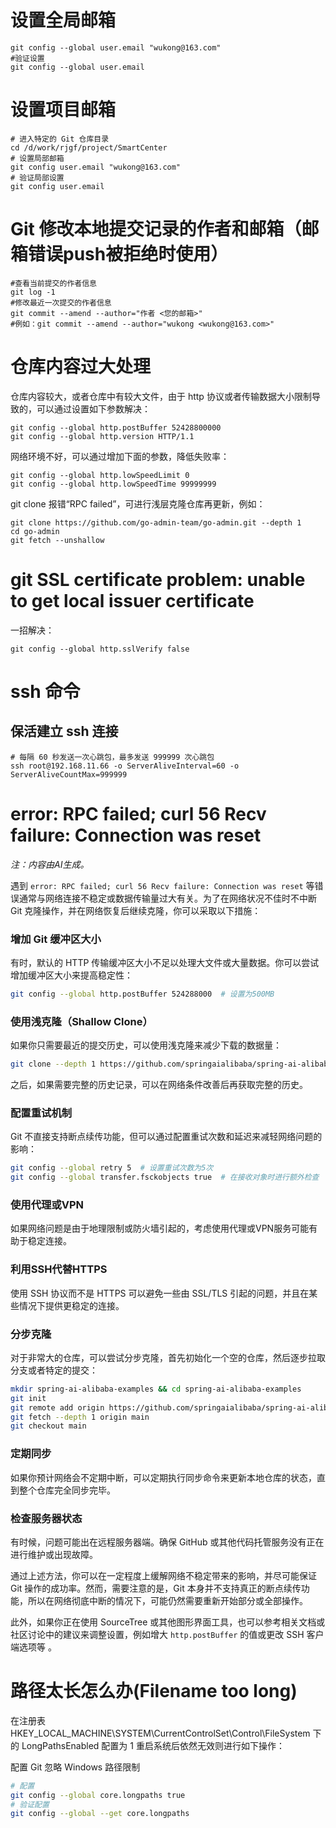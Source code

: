 # 设置全局邮箱

```shell
git config --global user.email "wukong@163.com"
#验证设置
git config --global user.email
```

# 设置项目邮箱

```shell
# 进入特定的 Git 仓库目录
cd /d/work/rjgf/project/SmartCenter
# 设置局部邮箱
git config user.email "wukong@163.com"
# 验证局部设置
git config user.email
```

# Git 修改本地提交记录的作者和邮箱（邮箱错误push被拒绝时使用）

```shell
#查看当前提交的作者信息
git log -1
#修改最近一次提交的作者信息
git commit --amend --author="作者 <您的邮箱>"
#例如：git commit --amend --author="wukong <wukong@163.com>"

```

# 仓库内容过大处理

仓库内容较大，或者仓库中有较大文件，由于 http 协议或者传输数据大小限制导致的，可以通过设置如下参数解决：

```shell
git config --global http.postBuffer 52428800000
git config --global http.version HTTP/1.1
```

网络环境不好，可以通过增加下面的参数，降低失败率：

```shell
git config --global http.lowSpeedLimit 0
git config --global http.lowSpeedTime 99999999
```

git clone 报错“RPC failed”，可进行浅层克隆仓库再更新，例如：

```shell
git clone https://github.com/go-admin-team/go-admin.git --depth 1
cd go-admin
git fetch --unshallow
```

# git SSL certificate problem: unable to get local issuer certificate

一招解决：

```shell
git config --global http.sslVerify false
```

# ssh 命令

##  保活建立 ssh 连接
```shell
# 每隔 60 秒发送一次心跳包，最多发送 999999 次心跳包
ssh root@192.168.11.66 -o ServerAliveInterval=60 -o ServerAliveCountMax=999999
```





# error: RPC failed; curl 56 Recv failure: Connection was reset

*注：内容由AI生成。*

遇到 `error: RPC failed; curl 56 Recv failure: Connection was reset` 等错误通常与网络连接不稳定或数据传输量过大有关。为了在网络状况不佳时不中断 Git 克隆操作，并在网络恢复后继续克隆，你可以采取以下措施：

### 增加 Git 缓冲区大小
有时，默认的 HTTP 传输缓冲区大小不足以处理大文件或大量数据。你可以尝试增加缓冲区大小来提高稳定性：
```bash
git config --global http.postBuffer 524288000  # 设置为500MB
```

### 使用浅克隆（Shallow Clone）
如果你只需要最近的提交历史，可以使用浅克隆来减少下载的数据量：
```bash
git clone --depth 1 https://github.com/springaialibaba/spring-ai-alibaba-examples.git
```
之后，如果需要完整的历史记录，可以在网络条件改善后再获取完整的历史。

### 配置重试机制
Git 不直接支持断点续传功能，但可以通过配置重试次数和延迟来减轻网络问题的影响：
```bash
git config --global retry 5  # 设置重试次数为5次
git config --global transfer.fsckobjects true  # 在接收对象时进行额外检查
```

### 使用代理或VPN
如果网络问题是由于地理限制或防火墙引起的，考虑使用代理或VPN服务可能有助于稳定连接。

### 利用SSH代替HTTPS
使用 SSH 协议而不是 HTTPS 可以避免一些由 SSL/TLS 引起的问题，并且在某些情况下提供更稳定的连接。

### 分步克隆
对于非常大的仓库，可以尝试分步克隆，首先初始化一个空的仓库，然后逐步拉取分支或者特定的提交：
```bash
mkdir spring-ai-alibaba-examples && cd spring-ai-alibaba-examples
git init
git remote add origin https://github.com/springaialibaba/spring-ai-alibaba-examples.git
git fetch --depth 1 origin main
git checkout main
```

### 定期同步
如果你预计网络会不定期中断，可以定期执行同步命令来更新本地仓库的状态，直到整个仓库完全同步完毕。

### 检查服务器状态
有时候，问题可能出在远程服务器端。确保 GitHub 或其他代码托管服务没有正在进行维护或出现故障。

通过上述方法，你可以在一定程度上缓解网络不稳定带来的影响，并尽可能保证 Git 操作的成功率。然而，需要注意的是，Git 本身并不支持真正的断点续传功能，所以在网络彻底中断的情况下，可能仍然需要重新开始部分或全部操作。 

此外，如果你正在使用 SourceTree 或其他图形界面工具，也可以参考相关文档或社区讨论中的建议来调整设置，例如增大 `http.postBuffer` 的值或更改 SSH 客户端选项等 。





# 路径太长怎么办(Filename too long)

在注册表 HKEY_LOCAL_MACHINE\SYSTEM\CurrentControlSet\Control\FileSystem 下的 LongPathsEnabled 配置为 1 重启系统后依然无效则进行如下操作：

配置 Git 忽略 Windows 路径限制

```sh
# 配置
git config --global core.longpaths true
# 验证配置
git config --global --get core.longpaths
```


